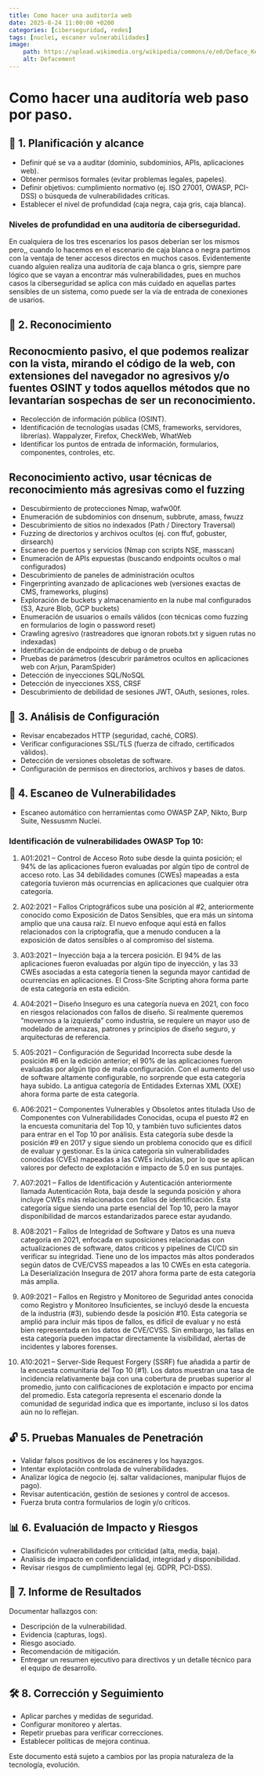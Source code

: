 ```yaml
---
title: Como hacer una auditoría web
date: 2025-8-24 11:00:00 +0200
categories: [ciberseguridad, redes]
tags: [nuclei, escaner vulnerabilidades]     
image:
    path: https://upload.wikimedia.org/wikipedia/commons/e/e0/Deface_KenFM_AnonLeaks.png
    alt: Defacement 
---
```


# Como hacer una auditoría web paso por paso.

## 📐 1. Planificación y alcance

- Definir qué se va a auditar (dominio, subdominios, APIs, aplicaciones web).
- Obtener permisos formales (evitar problemas legales, papeles).
- Definir objetivos: cumplimiento normativo (ej. ISO 27001, OWASP, PCI-DSS) o búsqueda de vulnerabilidades críticas.
- Establecer el nivel de profundidad (caja negra, caja gris, caja blanca).

### Niveles de profundidad en una auditoría de ciberseguridad.
En cualquiera de los tres escenarios los pasos deberían ser los mismos pero,, cuando lo hacemos en el escenario de caja blanca o negra partimos con la ventaja de tener accesos directos en muchos casos. Evidentemente cuando alguien realiza una auditoría de caja blanca o gris, siempre pare lógico que se vayan a encontrar más vulnerabilidades, pues en muchos casos la ciberseguridad se aplica con más cuidado en aquellas partes sensibles de un sistema, como puede ser la vía de entrada de conexiones de usarios. 

## 🔎 2. Reconocimiento

## Reconocmiento pasivo, el que podemos realizar con la vista, mirando el código de la web, con extensiones del navegador no agresivos y/o fuentes OSINT y todos aquellos métodos que no levantarían sospechas de ser un reconocimiento. 
- Recolección de información pública (OSINT).
- Identificación de tecnologías usadas (CMS, frameworks, servidores, librerías). Wappalyzer, Firefox, CheckWeb, WhatWeb 
- Identificar los puntos de entrada de información, formularios, componentes, controles, etc. 

## Reconocimiento activo, usar técnicas de reconocimiento más agresivas como el fuzzing
- Descubirmiento de protecciones  Nmap,  wafw00f. 
- Enumeración de subdominios con dnsenum, subbrute, amass, fwuzz
- Descubrimiento de sitios no indexados (Path / Directory Traversal) 
- Fuzzing de directorios y archivos ocultos (ej. con ffuf, gobuster, dirsearch)
- Escaneo de puertos y servicios (Nmap con scripts NSE, masscan)
- Enumeración de APIs expuestas (buscando endpoints ocultos o mal configurados)
- Descubrimiento de paneles de administración ocultos
- Fingerprinting avanzado de aplicaciones web (versiones exactas de CMS, frameworks, plugins)
- Exploración de buckets y almacenamiento en la nube mal configurados (S3, Azure Blob, GCP buckets)
- Enumeración de usuarios o emails válidos (con técnicas como fuzzing en formularios de login o password reset)
- Crawling agresivo (rastreadores que ignoran robots.txt y siguen rutas no indexadas)
- Identificación de endpoints de debug o de prueba
- Pruebas de parámetros (descubrir parámetros ocultos en aplicaciones web con Arjun, ParamSpider)
- Detección de inyecciones SQL/NoSQL
- Detección de inyecciones XSS, CRSF
- Descubrimiento de debilidad de sesiones JWT, OAuth, sesiones, roles.
 
## 🔬 3. Análisis de Configuración

- Revisar encabezados HTTP (seguridad, caché, CORS).
- Verificar configuraciones SSL/TLS (fuerza de cifrado, certificados válidos).
- Detección de versiones obsoletas de software.
- Configuración de permisos en directorios, archivos y bases de datos.

## 🐞 4. Escaneo de Vulnerabilidades

- Escaneo automático con herramientas como OWASP ZAP, Nikto, Burp Suite, Nessusmm Nuclei.

### Identificación de vulnerabilidades OWASP Top 10:

1. A01:2021 – Control de Acceso Roto sube desde la quinta posición; el 94% de las aplicaciones fueron evaluadas por algún tipo de control de acceso roto. Las 34 debilidades comunes (CWEs) mapeadas a esta categoría tuvieron más ocurrencias en aplicaciones que cualquier otra categoría.

2. A02:2021 – Fallos Criptográficos sube una posición al #2, anteriormente conocido como Exposición de Datos Sensibles, que era más un síntoma amplio que una causa raíz. El nuevo enfoque aquí está en fallos relacionados con la criptografía, que a menudo conducen a la exposición de datos sensibles o al compromiso del sistema.

3. A03:2021 – Inyección baja a la tercera posición. El 94% de las aplicaciones fueron evaluadas por algún tipo de inyección, y las 33 CWEs asociadas a esta categoría tienen la segunda mayor cantidad de ocurrencias en aplicaciones. El Cross-Site Scripting ahora forma parte de esta categoría en esta edición.

4. A04:2021 – Diseño Inseguro es una categoría nueva en 2021, con foco en riesgos relacionados con fallos de diseño. Si realmente queremos “movernos a la izquierda” como industria, se requiere un mayor uso de modelado de amenazas, patrones y principios de diseño seguro, y arquitecturas de referencia.

5. A05:2021 – Configuración de Seguridad Incorrecta sube desde la posición #6 en la edición anterior; el 90% de las aplicaciones fueron evaluadas por algún tipo de mala configuración. Con el aumento del uso de software altamente configurable, no sorprende que esta categoría haya subido. La antigua categoría de Entidades Externas XML (XXE) ahora forma parte de esta categoría.

6.  A06:2021 – Componentes Vulnerables y Obsoletos antes titulada Uso de Componentes con Vulnerabilidades Conocidas, ocupa el puesto #2 en la encuesta comunitaria del Top 10, y también tuvo suficientes datos para entrar en el Top 10 por análisis. Esta categoría sube desde la posición #9 en 2017 y sigue siendo un problema conocido que es difícil de evaluar y gestionar. Es la única categoría sin vulnerabilidades conocidas (CVEs) mapeadas a las CWEs incluidas, por lo que se aplican valores por defecto de explotación e impacto de 5.0 en sus puntajes.

7. A07:2021 – Fallos de Identificación y Autenticación anteriormente llamada Autenticación Rota, baja desde la segunda posición y ahora incluye CWEs más relacionados con fallos de identificación. Esta categoría sigue siendo una parte esencial del Top 10, pero la mayor disponibilidad de marcos estandarizados parece estar ayudando.

8. A08:2021 – Fallos de Integridad de Software y Datos es una nueva categoría en 2021, enfocada en suposiciones relacionadas con actualizaciones de software, datos críticos y pipelines de CI/CD sin verificar su integridad. Tiene uno de los impactos más altos ponderados según datos de CVE/CVSS mapeados a las 10 CWEs en esta categoría. La Deserialización Insegura de 2017 ahora forma parte de esta categoría más amplia.

9. A09:2021 – Fallos en Registro y Monitoreo de Seguridad antes conocida como Registro y Monitoreo Insuficientes, se incluyó desde la encuesta de la industria (#3), subiendo desde la posición #10. Esta categoría se amplió para incluir más tipos de fallos, es difícil de evaluar y no está bien representada en los datos de CVE/CVSS. Sin embargo, las fallas en esta categoría pueden impactar directamente la visibilidad, alertas de incidentes y labores forenses.

10. A10:2021 – Server-Side Request Forgery (SSRF) fue añadida a partir de la encuesta comunitaria del Top 10 (#1). Los datos muestran una tasa de incidencia relativamente baja con una cobertura de pruebas superior al promedio, junto con calificaciones de explotación e impacto por encima del promedio. Esta categoría representa el escenario donde la comunidad de seguridad indica que es importante, incluso si los datos aún no lo reflejan.

## 🔓 5. Pruebas Manuales de Penetración

- Validar falsos positivos de los escáneres y los hayazgos.
- Intentar explotación controlada de vulnerabilidades.
- Analizar lógica de negocio (ej. saltar validaciones, manipular flujos de pago).
- Revisar autenticación, gestión de sesiones y control de accesos.
- Fuerza bruta contra formularios de login y/o críticos. 

## 📊 6. Evaluación de Impacto y Riesgos

- Clasificicón vulnerabilidades por criticidad (alta, media, baja).
- Analisis de impacto en confidencialidad, integridad y disponibilidad.
- Revisar riesgos de cumplimiento legal (ej. GDPR, PCI-DSS).

## 📝 7. Informe de Resultados

Documentar hallazgos con:

- Descripción de la vulnerabilidad.
- Evidencia (capturas, logs).
- Riesgo asociado.
- Recomendación de mitigación.
- Entregar un resumen ejecutivo para directivos y un detalle técnico para el equipo de desarrollo.

## 🛠️ 8. Corrección y Seguimiento

- Aplicar parches y medidas de seguridad.
- Configurar monitoreo y alertas.
- Repetir pruebas para verificar correcciones.
- Establecer políticas de mejora continua.



Este documento está sujeto a cambios por las propia naturaleza de la tecnología, evolución. 